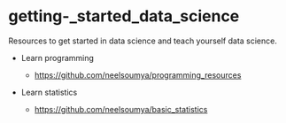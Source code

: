 # getting-_started_data_science


Resources to get started in data science and teach yourself data science.


* Learn programming

    * https://github.com/neelsoumya/programming_resources 

* Learn statistics

    * https://github.com/neelsoumya/basic_statistics
